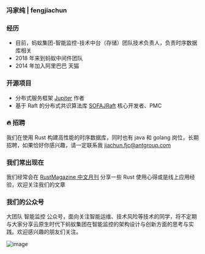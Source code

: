 ### 冯家纯 | fengjiachun
### 经历
- 目前，蚂蚁集团-智能监控-技术中台（存储）团队技术负责人，负责时序数据库相关
- 2018 年来到蚂蚁中间件团队
- 2014 年加入阿里巴巴 天猫

### 开源项目
- 分布式服务框架 [Jupiter](https://github.com/fengjiachun/Jupiter) 作者
- 基于 Raft 的分布式共识算法库 [SOFAJRaft](https://github.com/sofastack/sofa-jraft) 核心开发者、PMC

### 🔥 招聘
我们在使用 Rust 构建高性能的时序数据库，同时也有 java 和 golang 岗位，长期招聘，如果恰好你感兴趣，请一定联系我 jiachun.fjc@antgroup.com

### 我们常出现在

我们经常会在 [RustMagazine 中文月刊](https://rustmagazine.github.io/rust_magazine_2021/index.html) 分享一些 Rust 使用心得或是线上应用经验，欢迎关注我们的文章


### 我们的公众号
大团队 智能监控 公众号，面向关注智能运维、技术风险等技术的同学，将不定期与大家分享云原生时代下蚂蚁集团在智能监控的架构设计与创新方面的思考与实践。欢迎感兴趣的朋友们关注。

![image](https://user-images.githubusercontent.com/3860496/133050062-a9d7bfd2-7d64-4d7d-81d5-dec90bf44ea3.png)



<!--
**fengjiachun/fengjiachun** is a ✨ _special_ ✨ repository because its `README.md` (this file) appears on your GitHub profile.

Here are some ideas to get you started:

- 🔭 I’m currently working on ...
- 🌱 I’m currently learning ...
- 👯 I’m looking to collaborate on ...
- 🤔 I’m looking for help with ...
- 💬 Ask me about ...
- 📫 How to reach me: ...
- 😄 Pronouns: ...
- ⚡ Fun fact: ...
-->
